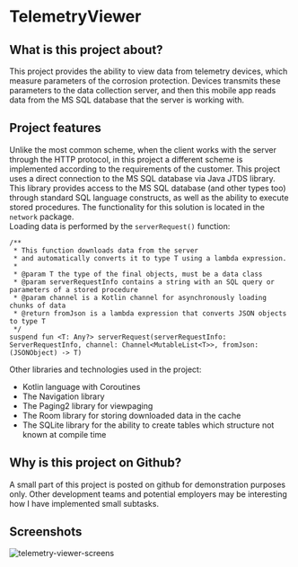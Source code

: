 # TelemetryViewer

## What is this project about? ##

This project provides the ability to view data from telemetry devices, which measure parameters of the corrosion protection. Devices transmits these parameters to the data collection server, and then this mobile app reads data from the MS SQL database that the server is working with.

## Project features ##

Unlike the most common scheme, when the client works with the server through the HTTP protocol, in this project a different scheme is implemented according to the requirements of the customer. 
This project uses a direct connection to the MS SQL database via Java JTDS library.
This library provides access to the MS SQL database (and other types too) through standard SQL language constructs, as well as the ability to execute stored procedures.
The functionality for this solution is located in the `network` package.  
Loading data is performed by the `serverRequest()` function:  
```
/**
 * This function downloads data from the server
 * and automatically converts it to type T using a lambda expression.
 * 
 * @param T the type of the final objects, must be a data class
 * @param serverRequestInfo contains a string with an SQL query or parameters of a stored procedure
 * @param channel is a Kotlin channel for asynchronously loading chunks of data
 * @return fromJson is a lambda expression that converts JSON objects to type T
 */
suspend fun <T: Any?> serverRequest(serverRequestInfo: ServerRequestInfo, channel: Channel<MutableList<T>>, fromJson: (JSONObject) -> T)
```  
Other libraries and technologies used in the project:  
- Kotlin language with Coroutines
- The Navigation library
- The Paging2 library for viewpaging
- The Room library for storing downloaded data in the cache
- The SQLite library for the ability to create tables which structure
not known at compile time  

## Why is this project on Github? ##

A small part of this project is posted on github for demonstration purposes only. Other development teams and potential employers may be interesting how I have implemented small subtasks.

## Screenshots ##
![telemetry-viewer-screens](https://user-images.githubusercontent.com/102755986/197447086-4246623b-fc1d-4242-b342-cdca26458c48.png)
